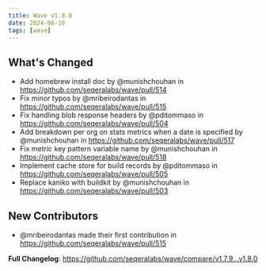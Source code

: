 ```yaml
---
title: Wave v1.8.0
date: 2024-06-10
tags: [wave]
---
```


## What's Changed
* Add homebrew install doc by @munishchouhan in https://github.com/seqeralabs/wave/pull/514
* Fix minor typos by @mribeirodantas in https://github.com/seqeralabs/wave/pull/515
* Fix handling blob response headers by @pditommaso in https://github.com/seqeralabs/wave/pull/504
* Add breakdown per org on stats metrics when a date is specified by @munishchouhan in https://github.com/seqeralabs/wave/pull/517
* Fix metric key pattern variable name by @munishchouhan in https://github.com/seqeralabs/wave/pull/518
* Implement cache store for build records by @pditommaso in https://github.com/seqeralabs/wave/pull/505
* Replace kaniko with buildkit by @munishchouhan in https://github.com/seqeralabs/wave/pull/503

## New Contributors
* @mribeirodantas made their first contribution in https://github.com/seqeralabs/wave/pull/515

**Full Changelog**: https://github.com/seqeralabs/wave/compare/v1.7.9...v1.8.0
